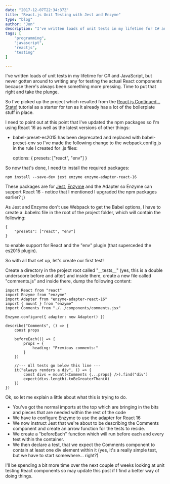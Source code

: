 ```yaml
---
date: "2017-12-07T22:34:37Z"
title: "React.js Unit Testing with Jest and Enzyme"
type: "blog"
author: "Jon"
description: "I've written loads of unit tests in my lifetime for C# and JavaScript, but never gotten around to writing any for testing the actual React components because there's always been something more pressing. Time to put that right and take the plunge."
tags: [
    "programming",
    "javascript",
    "reactjs",
    "testing"
]

---
```


I've written loads of unit tests in my lifetime for C# and JavaScript, but never gotten around to writing any for testing the actual React components because there's always been something more pressing. Time to put that right and take the plunge.

So I've picked up the project which resulted from the [React.js Continued... State!](/blog/post/2017/react-js-state/) tutorial as a starter for ten as it already has a lot of the boilerplate stuff in place.

I need to point out at this point that I've updated the npm packages so I'm using React 16 as well as the latest versions of other things:
 * babel-preset-es2015 has been deprecated and replaced with babel-preset-env so I've made the following change to the webpack.config.js in the rule I created for .js files:

    options: {
        presets: ["react", "env"]
    }

So now that's done, I need to install the required packages:

    npm install --save-dev jest enzyme enzyme-adapter-react-16

These packages are for [Jest](https://facebook.github.io/jest/), [Enzyme](https://github.com/airbnb/enzyme) and the Adapter so Enzyme can support React 16 - notice that I mentioned I upgraded the npm packages earlier? ;)

As Jest and Enzyme don't use Webpack to get the Babel options, I have to create a .babelrc file in the root of the project folder, which will contain the following:

    {
        "presets": ["react", "env"]
    }

to enable support for React and the "env" plugin (that superceded the es2015 plugin).

So with all that set up, let's create our first test!

Create a directory in the project root called "\_\_tests\_\_" (yes, this is a double underscore before and after) and inside there, create a new file called "comments.js" and inside there, dump the following content:

    import React from "react"
    import Enzyme from "enzyme"
    import Adapter from "enzyme-adapter-react-16"
    import { mount } from "enzyme"
    import Comments from "./../components/comments.jsx"

    Enzyme.configure({ adapter: new Adapter() })

    describe("Comments", () => {
        const props

        beforeEach(() => {
            props = {
                heading: "Previous comments:"
            }
        })

        //--- All tests go below this line ---
        it("always renders a div", () => {
            const divs = mount(<Comments {...props} />).find("div")
            expect(divs.length).toBeGreaterThan(0)
        })
    })

Ok, so let me explain a little about what this is trying to do.

 * You've got the normal imports at the top which are bringing in the bits and pieces that are needed within the rest of the code
 * We have to configure Enzyme to use the adapter for React 16
 * We now instruct Jest that we're about to be describing the Comments component and create an arrow function for the tests to reside.
 * We create a "beforeEach" function which will run before each and every test within the container.
 * We then declare a test, that we expect the Comments component to contain at least one div element within it (yes, it's a really simple test, but we have to start somewhere... right?)

I'll be spending a bit more time over the next couple of weeks looking at unit testing React components so may update this post if I find a better way of doing things.
